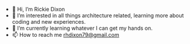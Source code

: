 - 👋 Hi, I’m Rickie Dixon
- 👀 I’m interested in all things architecture related, learning more about coding and new experiences.
- 🌱 I’m currently learning whatever I can get my hands on.
- 📫 How to reach me rhdixon79@gmail.com

<!---
RDixonCodes/RDixonCodes is a ✨ special ✨ repository because its `README.md` (this file) appears on your GitHub profile.
You can click the Preview link to take a look at your changes.
--->
